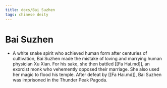 ```yaml
---
title: docs/Bai Suzhen
tags: chinese deity
---
```


# Bai Suzhen 
- A white snake spirit who achieved human form after centuries of cultivation, Bai Suzhen made the mistake of loving and marrying human physician Xu Xian. For his sake, she then battled [[Fa Hai.md]], an exorcist monk who vehemently opposed their marriage. She also used her magic to flood his temple. After defeat by [[Fa Hai.md]], Bai Suzhen was imprisoned in the Thunder Peak Pagoda.